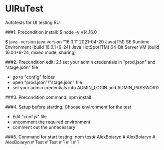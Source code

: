 # UIRuTest

Autotests for UI testing RU

###1. Precondition install:
$ node -v
v14.16.0

$ java -version
java version "16.0.1" 2021-04-20
Java(TM) SE Runtime Environment (build 16.0.1+9-24)
Java HotSpot(TM) 64-Bit Server VM (build 16.0.1+9-24, mixed mode, sharing)

###2. Precondition edit:
2.1 set your admin credentials in "prod.json" and "stage.json" file
- go to "config" folder
- open "prod.json"/"stage.json" file
- set your admin credentials into ADMIN_LOGIN and ADMIN_PASSWORD

###3. Precondition command:
npm install

###4. Setup before starting:
Сhoose environment for the test
- Edit "conf.js" file
- uncomment the required environment
- comment out the unnecessary

###5. Command for start testing:
npm test#   A l e x B o i a r y n  
 #   A l e x B o i a r y n  
 #   A l e x B o i a r y n  
 #   T e s t  
 #   T e s t  
 #   1  
 #   1  
 #   1  
 